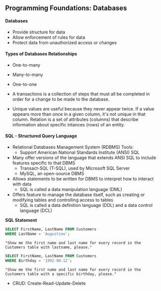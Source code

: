 ## Programming Foundations: Databases
#### Databases
- Provide structure for data
- Allow enforcement of rules for data
- Protect data from unauthorized access or changes

#### Types of Databases Relationships
- One-to-many
- Many-to-many
- One-to-one

- A transactions is a collection of steps that must all be completed in order for a change to be made to the database.
- Unique values are useful because they never appear twice. If a value appears more than once in a given column, it's not unique in that column.
Relation is a set of attributes (columns) that describe information about specific intances (rows) of an entity.
#### SQL - Structured Query Language
- Relational Databases Management System (RDBMS) Tools:
    - Support American National Standards Institute (ANSI) SQL
- Many offer versions of the language that extends ANSI SQL to include features specific to that DBMS
    - Transact-SQL (T-SQL), used by Microsoft SQL Server
    - MySQL, an open-source DBMS
- Allows statements to be written for DBMS to interpret how to interact with data
    - SQL is called a data manipulation language (DML)
- Offers feature to manage the database itself, such as creating or modifying tables and controlling access to tables
    - SQL is called a data definition language (DDL) and a data control language (DCL)

**SQL Statement**

~~~~sql
SELECT FirstName, LastName FROM Customers
WHERE LastName = 'Augustine';
~~~~
`"Show me the first name and last name for every record in the Customers table with lastname, please."`

~~~~sql
SELECT FirstName, LastName FROM Customers
WHERE Birthday = '1992-08-12';
~~~~
`"Show me the first name and last name for every record in the Customers table with a specific birthday, please."`

- CRUD: Create-Read-Update-Delete